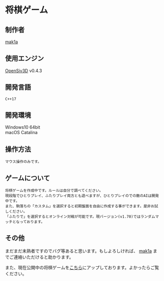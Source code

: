 ﻿# 将棋ゲーム

## 制作者

[mak1a](https://twitter.com/mak1a_ctrl/)

## 使用エンジン

[OpenSiv3D](https://siv3d.github.io/ja-jp/) v0.4.3

## 開発言語

    C++17

## 開発環境

Windows10 64bit<br>
macOS Catalina

## 操作方法

    マウス操作のみです。

## ゲームについて

    将棋ゲームを作成中です。ルールは自分で調べてください。
    現段階でひとりプレイ、ふたりプレイ両方とも遊べますが、ひとりプレイのでの敵のAIは開発中です。
    また、駒落ちの「カスタム」を選択すると初期盤面を自由に作成する事ができます。是非お試しください。
    「ふたりで」を選択するとオンライン対戦が可能です。現バージョン(v1.70)ではランダムマッチとなっております。

## その他

まだまだ未熟者ですのでバグ等あると思います。もしよろしければ、 [mak1a](https://twitter.com/mak1a_ctrl/) までご連絡いただけると助かります。

また、現在公開中の将棋ゲームを[こちら](https://home.tcu-ctrl.jp/pastWorks/5ee129b7e298091268ab7985)にアップしております。よかったらご覧ください。

